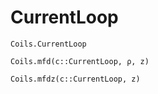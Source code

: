 # CurrentLoop

```@docs
Coils.CurrentLoop
```

```@docs
Coils.mfd(c::CurrentLoop, ρ, z)
```

```@docs
Coils.mfdz(c::CurrentLoop, z)
```